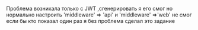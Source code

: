 Проблема возникала только с JWT ,сгенерировать я его смог но нормально настроить 'middleware' => 'api'
  и 'middleware' =>'web' не смог если бы кто показал один раз я без проблема  сделал это задание
